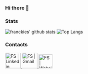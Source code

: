 ### Hi there 👋

### Stats

![franckies' github stats](https://github-readme-stats.vercel.app/api?username=franckies&show_icons=true&line_height=20)
![Top Langs](https://github-readme-stats.vercel.app/api/top-langs/?username=franckies&layout=compact)
### Contacts
<a href="https://www.linkedin.com/in/francesco-semeraro-09b305190/">
    <img alt="FS | Linkedin" width="50px" src="https://pngimg.com/uploads/linkedIn/linkedIn_PNG38.png" />
</a>
<a href="mailto:fk.semeraro@gmail.com">
    <img alt="FS | Gmail" width="50px" src="https://uploads-ssl.webflow.com/5ad4c302a9ea3372eaea975f/5b995a276460dc98cf54bd11_Gmail.png" />
</a>
<a href="https://franckies.github.io/">
    <img alt="FS | Website" width="45px" src="https://ilprincipals.org/wp-content/uploads/2020/05/website-icon.png" />
</a>

<!--
**franckies/franckies** is a ✨ _special_ ✨ repository because its `README.md` (this file) appears on your GitHub profile.

Here are some ideas to get you started:

- 🔭 I’m currently working on ...
- 🌱 I’m currently learning ...
- 👯 I’m looking to collaborate on ...
- 🤔 I’m looking for help with ...
- 💬 Ask me about ...
- 📫 How to reach me: ...
- 😄 Pronouns: ...
- ⚡ Fun fact: ...
-->
